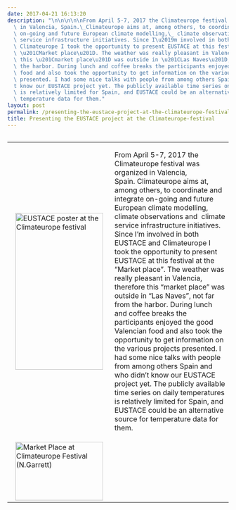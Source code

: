 ```yaml
---
date: 2017-04-21 16:13:20
description: "\n\n\n\n\nFrom April 5-7, 2017 the Climateurope festival was organized\
  \ in Valencia, Spain.\_Climateurope aims at, among others, to coordinate and integrate\
  \ on-going and future European climate modelling,\_ climate observations and\_ climate\
  \ service infrastructure initiatives. Since I\u2019m involved in both EUSTACE and\
  \ Climateurope I took the opportunity to present EUSTACE at this festival at the\
  \ \u201CMarket place\u201D. The weather was really pleasant in Valencia, therefore\
  \ this \u201Cmarket place\u201D was outside in \u201CLas Naves\u201D, not far from\
  \ the harbor. During lunch and coffee breaks the participants enjoyed the good Valencian\
  \ food and also took the opportunity to get information on the various projects\
  \ presented. I had some nice talks with people from among others Spain and who didn\u2019\
  t know our EUSTACE project yet. The publicly available time series on daily temperatures\
  \ is relatively limited for Spain, and EUSTACE could be an alternative source for\
  \ temperature data for them."
layout: post
permalink: /presenting-the-eustace-project-at-the-climateurope-festival/
title: Presenting the EUSTACE project at the Climateurope-festival
---
```


<table align="left" border="0">
<tbody>
<tr>
<td><img class="img_left" height="356" src="https://www.eustaceproject.eu/eustace/static/media/uploads/eustace_climateurope_fesival.jpg" style="margin-left: 10px; margin-right: 10px;" title="EUSTACE poster at the Climateurope festival" width="200"></td>
<td>
<p>From April 5-7, 2017 the Climateurope festival was organized in Valencia, Spain. <span style="">Climateurope aims at, among others, to coordinate and integrate on-going and future European climate modelling,  climate observations and  climate service infrastructure initiatives. Since I’m involved in both EUSTACE and Climateurope I took the opportunity to present EUSTACE at this festival at the “Market place”. The weather was really pleasant in Valencia, therefore this “market place” was outside in “Las Naves”, not far from the harbor. During lunch and coffee breaks the participants enjoyed the good Valencian food and also took the opportunity to get information on the various projects presented. I had some nice talks with people from among others Spain and who didn’t know our EUSTACE project yet. The publicly available time series on daily temperatures is relatively limited for Spain, and EUSTACE could be an alternative source for temperature data for them.</span></p>
</td>
</tr>
<tr>
<td><img class="img_right" height="133" src="https://www.eustaceproject.eu/eustace/static/media/uploads/marketplace_climateurope.jpg" style="margin-left: 10px; margin-right: 10px;" title="Market Place at Climateurope Festival (N.Garrett)" width="200"></td>
<td></td>
</tr>
</tbody>
</table>
